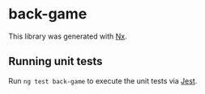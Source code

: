 # back-game

This library was generated with [Nx](https://nx.dev).

## Running unit tests

Run `ng test back-game` to execute the unit tests via [Jest](https://jestjs.io).
